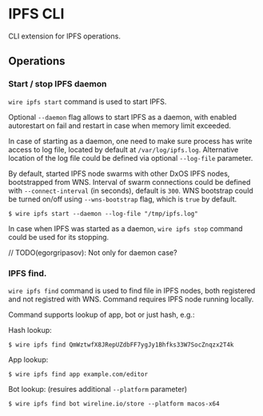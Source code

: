 # IPFS CLI

CLI extension for IPFS operations.

## Operations

### Start / stop IPFS daemon

`wire ipfs start` command is used to start IPFS.

Optional `--daemon` flag allows to start IPFS as a daemon, with enabled autorestart on fail and restart in case when memory limit exceeded.

In case of starting as a daemon, one need to make sure process has write access to log file, located by default at `/var/log/ipfs.log`. Alternative location of the log file could be defined via optional `--log-file` parameter.

By default, started IPFS node swarms with other DxOS IPFS nodes, bootstrapped from WNS. Interval of swarm connections could be defined with `--connect-interval` (in seconds), default is `300`. WNS bootstrap could be turned on/off using `--wns-bootstrap` flag, which is `true` by default.

```
$ wire ipfs start --daemon --log-file "/tmp/ipfs.log"
```

In case when IPFS was started as a daemon, `wire ipfs stop` command could be used for its stopping.

// TODO(egorgripasov): Not only for daemon case?

### IPFS find.

`wire ipfs find` command is used to find file in IPFS nodes, both registered and not registred with WNS. Command requires IPFS node running locally.

Command supports lookup of app, bot or just hash, e.g.:

Hash lookup:

```
$ wire ipfs find QmWztwfX8JRepUZdbFF7ygJy1Bhfks33W7SocZnqzx2T4k
```

App lookup:

```
$ wire ipfs find app example.com/editor
```

Bot lookup: (resuires additional `--platform` parameter)

```
$ wire ipfs find bot wireline.io/store --platform macos-x64
```